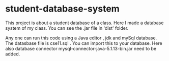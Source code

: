 # student-database-system
This project is about a student database of a class. Here I made a database system of my class.
You can see the .jar file in 'dist' folder.

Any one can run this code using a Java editor , jdk and mySql database. The datasbase file is cse11.sql .
You can import this to your database. Here also database connector mysql-connector-java-5.1.13-bin.jar need to be added.
